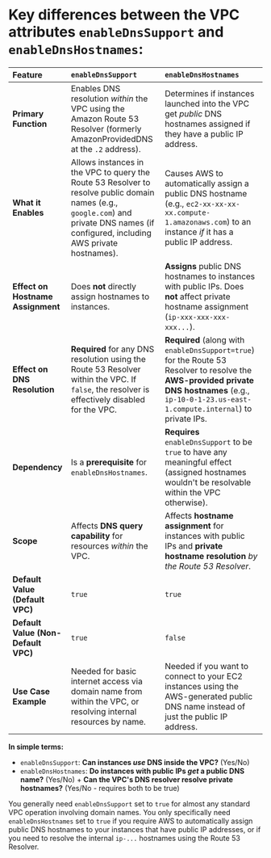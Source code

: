 # Key differences between the VPC attributes `enableDnsSupport` and `enableDnsHostnames`:

| Feature                             | `enableDnsSupport`                                                                                                                                                                     | `enableDnsHostnames`                                                                                                                                                                                |
| :---------------------------------- | :------------------------------------------------------------------------------------------------------------------------------------------------------------------------------------- | :-------------------------------------------------------------------------------------------------------------------------------------------------------------------------------------------------- |
| **Primary Function**                | Enables DNS resolution _within_ the VPC using the Amazon Route 53 Resolver (formerly AmazonProvidedDNS at the `.2` address).                                                           | Determines if instances launched into the VPC get _public_ DNS hostnames assigned if they have a public IP address.                                                                                 |
| **What it Enables**                 | Allows instances in the VPC to query the Route 53 Resolver to resolve public domain names (e.g., `google.com`) and private DNS names (if configured, including AWS private hostnames). | Causes AWS to automatically assign a public DNS hostname (e.g., `ec2-xx-xx-xx-xx.compute-1.amazonaws.com`) to an instance _if_ it has a public IP address.                                          |
| **Effect on Hostname Assignment**   | Does **not** directly assign hostnames to instances.                                                                                                                                   | **Assigns** public DNS hostnames to instances with public IPs. Does **not** affect private hostname assignment (`ip-xxx-xxx-xxx-xxx...`).                                                           |
| **Effect on DNS Resolution**        | **Required** for any DNS resolution using the Route 53 Resolver within the VPC. If `false`, the resolver is effectively disabled for the VPC.                                          | **Required** (along with `enableDnsSupport=true`) for the Route 53 Resolver to resolve the **AWS-provided private DNS hostnames** (e.g., `ip-10-0-1-23.us-east-1.compute.internal`) to private IPs. |
| **Dependency**                      | Is a **prerequisite** for `enableDnsHostnames`.                                                                                                                                        | **Requires** `enableDnsSupport` to be `true` to have any meaningful effect (assigned hostnames wouldn't be resolvable within the VPC otherwise).                                                    |
| **Scope**                           | Affects **DNS query capability** for resources _within_ the VPC.                                                                                                                       | Affects **hostname assignment** for instances with public IPs and **private hostname resolution** _by the Route 53 Resolver_.                                                                       |
| **Default Value (Default VPC)**     | `true`                                                                                                                                                                                 | `true`                                                                                                                                                                                              |
| **Default Value (Non-Default VPC)** | `true`                                                                                                                                                                                 | `false`                                                                                                                                                                                             |
| **Use Case Example**                | Needed for basic internet access via domain name from within the VPC, or resolving internal resources by name.                                                                         | Needed if you want to connect to your EC2 instances using the AWS-generated public DNS name instead of just the public IP address.                                                                  |

**In simple terms:**

- `enableDnsSupport`: **Can instances _use_ DNS inside the VPC?** (Yes/No)
- `enableDnsHostnames`: **Do instances with public IPs _get_ a public DNS name?** (Yes/No) + **Can the VPC's DNS resolver resolve private hostnames?** (Yes/No - requires both to be true)

You generally need `enableDnsSupport` set to `true` for almost any standard VPC operation involving domain names. You only specifically need `enableDnsHostnames` set to `true` if you require AWS to automatically assign public DNS hostnames to your instances that have public IP addresses, or if you need to resolve the internal `ip-...` hostnames using the Route 53 Resolver.
